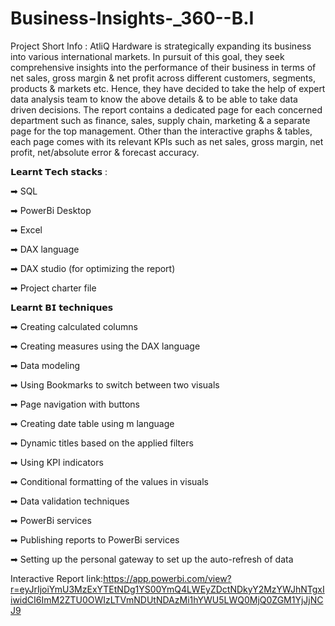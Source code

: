 # Business-Insights-_360--B.I

Project Short Info :
AtliQ Hardware is strategically expanding its business into various international markets. In pursuit of this goal, they seek comprehensive insights into the performance of their business in terms of net sales, gross margin & net profit across different customers, segments, products & markets etc. Hence, they have decided to take the help of expert data analysis team to know the above details & to be able to take data driven decisions.
The report contains a dedicated page for each concerned department such as finance, sales, supply chain, marketing & a separate page for the top management. Other than the interactive graphs & tables, each page comes with its relevant KPIs such as net sales, gross margin, net profit, net/absolute error & forecast accuracy.

𝗟𝗲𝗮𝗿𝗻𝘁 𝗧𝗲𝗰𝗵 𝘀𝘁𝗮𝗰𝗸𝘀 :

➡ SQL

➡ PowerBi Desktop

➡ Excel

➡ DAX language

➡ DAX studio (for optimizing the report)

➡ Project charter file


𝗟𝗲𝗮𝗿𝗻𝘁 𝗕𝗜 𝘁𝗲𝗰𝗵𝗻𝗶𝗾𝘂𝗲𝘀

➡ Creating calculated columns

➡ Creating measures using the DAX language

➡ Data modeling

➡ Using Bookmarks to switch between two visuals

➡ Page navigation with buttons

➡ Creating date table using m language

➡ Dynamic titles based on the applied filters

➡ Using KPI indicators

➡ Conditional formatting of the values in visuals

➡ Data validation techniques

➡ PowerBi services

➡ Publishing reports to PowerBi services

➡ Setting up the personal gateway to set up the auto-refresh of data

Interactive Report link:https://app.powerbi.com/view?r=eyJrIjoiYmU3MzExYTEtNDg1YS00YmQ4LWEyZDctNDkyY2MzYWJhNTgxIiwidCI6ImM2ZTU0OWIzLTVmNDUtNDAzMi1hYWU5LWQ0MjQ0ZGM1YjJjNCJ9
